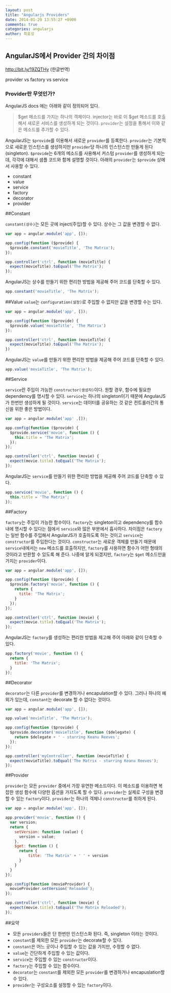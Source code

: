 ```yaml
---
layout: post
title: "Angularjs Providers"
date: 2014-01-29 13:55:27 +0900
comments: true
categories: angularjs
author: 최효성
---
```


**AngularJS에서 Provider 간의 차이점**
-------------------------------

http://bit.ly/19ZQTHy (한글번역)
<!--more-->
provider vs factory vs service

### Provider란 무엇인가?

AngularJS docs 에는 아래와 같이 정의되어 있다.

> $get 메소드를 가지는 하나의 객체이다. injector는 바로 이 $get 메소드를 호출해서 새로운 서비스를 생성하게 되는 것이다. `provider`는 설정을 통해서 이와 같은 메소드를 추가할 수 있다.

AngularJS는 `$provide`를 이용해서 새로운 `provider`를 등록한다. `provider`는 기본적으로 새로운 인스턴스를 생성하지만 `provider`당 하나의 인스턴스만 만들게 된다(singleton). `$provide`는 6개의 메소드를 사용해서 커스텀 `provider`를 생성하게 되는데, 각각에 대해서 샘플 코드와 함께 설명할 것이다. 아래의 `provider`는 `$provide` 상에서 사용할 수 있다.

- constant
- value
- service
- factory
- decorator
- provider

##Constant

`constant(상수)`는 모든 곳에 inject(주입)할 수 있다. 상수는 그 값을 변경할 수 없다.

```javascript
var app = angular.module('app', []);

app.config(function ($provide) {
  $provide.constant('movieTitle', 'The Matrix');
});

app.controller('ctrl', function (movieTitle) {
  expect(movieTitle).toEqual('The Matrix');
});
```

AngularJS는 상수를 만들기 위한 편리한 방법을 제공해 주어 코드를 단축할 수 있다.

```javascript
app.constant('movieTitle', 'The Matrix');
```

##Value
`value`는 `configuration(설정)`로 주입할 수 없지만 값을 변경할 수는 있다.

```javascript
var app = angular.module('app', []);

app.config(function ($provide) {
  $provide.value('movieTitle', 'The Matrix')
});

app.controller('ctrl', function (movieTitle) {
  expect(movieTitle).toEqual('The Matrix');
})
```

AngularJS는 `value`를 만들기 위한 편리한 방법을 제공해 주어 코드를 단축할 수 있다.

```javascript
app.value('movieTitle', 'The Matrix');
```

##Service

`service`란 주입이 가능한 `constructor(생성자)`이다. 원할 경우, 함수에 필요한 dependency를 명시할 수 있다. `service`는 하나의 singleton이기 때문에 AngularJS가 한번만 생성하게 될 것이다. `service`는 데이터를 공유하는 것 같은 컨트롤러간의 통신을 위한 좋은 방법이다.

```javascript
var app = angular.module('app' ,[]);

app.config(function ($provide) {
  $provide.service('movie', function () {
    this.title = 'The Matrix';
  });
});

app.controller('ctrl', function (movie) {
  expect(movie.title).toEqual('The Matrix');
});
```
AngularJS는 `service`를 만들기 위한 편리한 방법을 제공해 주어 코드를 단축할 수 있다.

```javascript
app.service('movie', function () {
  this.title = 'The Matrix';
});
```

##Factory

`factory`는 주입이 가능한 함수이다. `factory`는 singleton이고 dependency를 함수내에 명시할 수 있다는 점에서 `service`와 많은 부분에서 흡사하다. 차이점은 `factory`는 일반 함수를 주입해서 AngularJS가 호출하도록 하는 것이고 `service`는 `constructor`를 주입한다는 것이다. `constructor`는 새로운 객체를 만들기 때문에 `service`내에서는 `new` 메소드를 호출하지만, `factory`를 사용하면 함수가 어떤 형태의 것이라고 반환할 수 있도록 해 준다. 나중에 알게 되겠지만, `factory`는 `$get` 메소드만을 가지는 `provider`이다.

```javascript
var app = angular.module('app', []);

app.config(function ($provide) {
  $provide.factory('movie', function () {
    return {
      title: 'The Matrix';
    }
  });
});

app.controller('ctrl', function (movie) {
  expect(movie.title).toEqual('The Matrix');
});
```
AngularJS는 `factory`를 생성하는 편리한 방법을 제고해 주어 아래와 같이 단축할 수 있다.

```javascript
app.factory('movie', function () {
  return {
    title: 'The Matrix';
  }
});
```

##Decorator

`decorator`는 다른 `provider`를 변경하거나 encapulation할 수 있다. 그러나 하나의 예외가 있는데, `constant`는 decorate 할 수 없다는 것이다.

```javascript
var app = angular.module('app', []);

app.value('movieTitle', 'The Matrix');

app.config(function ($provide) {
  $provide.decorator('movieTitle', function ($delegate) {
    return $delegate + ' - starring Keanu Reeves';
  });
});

app.controller('myController', function (movieTitle) {
  expect(movieTitle).toEqual('The Matrix - starring Keanu Reeves');
});
```

##Provider

`provider`는 모든 `provider` 중에서 가장 유연한 메소드이다. 이 메소드를 이용하면 복잡한 생성 함수에 다양한 옵션을 가지도록 할 수 있다. `provider`는 실제로 구성을 변경할 수 있는 `factory`이다. `provider`는 하나의 객체나 `constructor`를 취하게 된다.

```javascript
var app = angular.module('app', []);

app.provider('movie', function () {
  var version;
  return {
    setVersion: function (value) {
      version = value;
    },
    $get: function () {
      return {
          title: 'The Matrix' + ' ' + version
      }
    }
  }
});

app.config(function (movieProvider) {
  movieProvider.setVersion('Reloaded');
});

app.controller('ctrl', function (movie) {
  expect(movie.title).toEqual('The Matrix Reloaded');
});
```
##요약

- 모든 `providers`들은 단 한번만 인스턴스화 된다. 즉, singleton 이라는 것이다.
- `constant`를 제외한 모든 `provider`는 decorate할 수 있다.
- `constant`은 어느 곳이나 주입할 수 있는 값을 가지만, 수정할 수 없다.
- `value`는 간단하게 주입할 수 있는 값이다.
- `service`는 주입할 수 있는 `constructor`이다.
- `factory`는 주입할 수 있는 함수이다.
- `decorator`는 `constant`를 제외한 모든 `provider`를 변경하거나 encapuslation할 수 있다.
- `provider`는 구성요소를 설정할 수 있는 `factory`이다.
